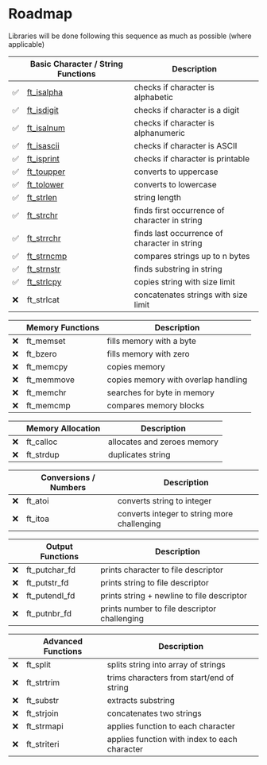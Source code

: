 # Roadmap

Libraries will be done following this sequence as much as possible (where applicable)

|    |Basic Character / String Functions | Description | 
|----|-----------|-----------------------------------|
| ✅ |[ft_isalpha](../src/ft_isalpha.c) | checks if character is alphabetic |
| ✅ |[ft_isdigit](../src/ft_isdigit.c) | checks if character is a digit|
| ✅ |[ft_isalnum](../src/ft_isalnum.c) | checks if character is alphanumeric|
| ✅ |[ft_isascii](../src/ft_isascii.c) | checks if character is ASCII|
| ✅ |[ft_isprint](../src/ft_isprint.c) | checks if character is printable|
| ✅ |[ft_toupper](../src/ft_toupper.c) | converts to uppercase|
| ✅ |[ft_tolower](../src/ft_tolower.c) | converts to lowercase|
| ✅ |[ft_strlen](../src/ft_strlen.c) | string length|
| ✅ |[ft_strchr](../src/ft_strchr.c) | finds first occurrence of character in string|
| ✅ |[ft_strrchr](../src/ft_strrchr.c) | finds last occurrence of character in string|
| ✅ |[ft_strncmp](../src/ft_strncmp.c) | compares strings up to n bytes|
| ✅ |[ft_strnstr](../src/ft_strnstr.c) | finds substring in string|
| ✅ |[ft_strlcpy](../src/ft_strlcpy.c) | copies string with size limit|
| ❌ |ft_strlcat | concatenates strings with size limit|

|     |Memory Functions | Description |
|-----|---------------|---------------|
| ❌ |ft_memset | fills memory with a byte
| ❌ |ft_bzero | fills memory with zero
| ❌ |ft_memcpy | copies memory
| ❌ |ft_memmove | copies memory with overlap handling
| ❌ |ft_memchr | searches for byte in memory
| ❌ |ft_memcmp | compares memory blocks

| |Memory Allocation | Description |
|-----|--------------|-------------|
| ❌ | ft_calloc |allocates and zeroes memory|
| ❌ | ft_strdup |duplicates string|

|  |Conversions / Numbers | Description |
|----|----------------------|-------------|
| ❌ |ft_atoi | converts string to integer
| ❌ |ft_itoa | converts integer to string more challenging

| |Output Functions | Description |
|-|-----------------|-------------|
| ❌ |ft_putchar_fd | prints character to file descriptor |
| ❌ |ft_putstr_fd | prints string to file descriptor |
| ❌ |ft_putendl_fd | prints string + newline to file descriptor |
| ❌ |ft_putnbr_fd | prints number to file descriptor challenging |

| | Advanced Functions | Description |
|-|-------------------------------|-------------|
| ❌ | ft_split | splits string into array of strings  |
| ❌ | ft_strtrim | trims characters from start/end of string |
| ❌ | ft_substr | extracts substring |
| ❌ | ft_strjoin | concatenates two strings |
| ❌ | ft_strmapi | applies function to each character |
| ❌ | ft_striteri | applies function with index to each character |
